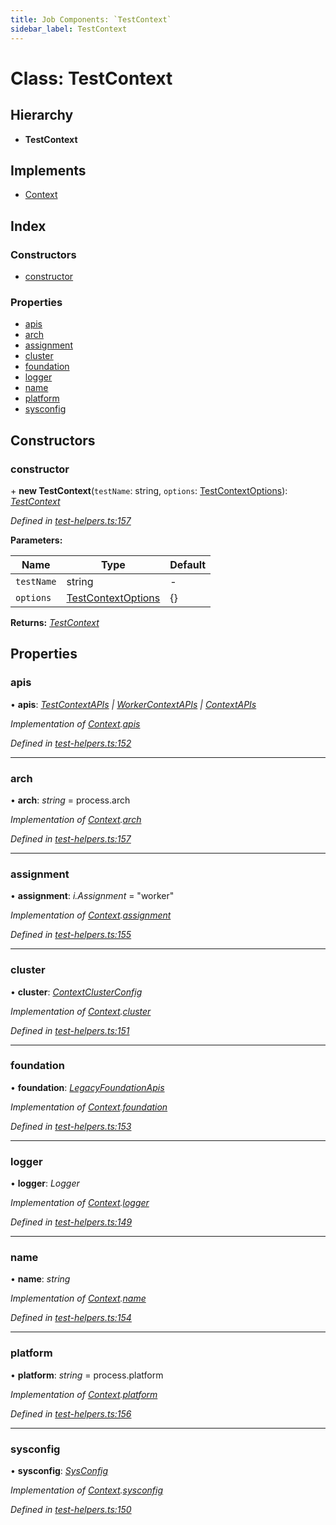 ```yaml
---
title: Job Components: `TestContext`
sidebar_label: TestContext
---
```


# Class: TestContext

## Hierarchy

* **TestContext**

## Implements

* [Context](../interfaces/context.md)

## Index

### Constructors

* [constructor](testcontext.md#constructor)

### Properties

* [apis](testcontext.md#apis)
* [arch](testcontext.md#arch)
* [assignment](testcontext.md#assignment)
* [cluster](testcontext.md#cluster)
* [foundation](testcontext.md#foundation)
* [logger](testcontext.md#logger)
* [name](testcontext.md#name)
* [platform](testcontext.md#platform)
* [sysconfig](testcontext.md#sysconfig)

## Constructors

###  constructor

\+ **new TestContext**(`testName`: string, `options`: [TestContextOptions](../interfaces/testcontextoptions.md)): *[TestContext](testcontext.md)*

*Defined in [test-helpers.ts:157](https://github.com/terascope/teraslice/blob/0ae31df4/packages/job-components/src/test-helpers.ts#L157)*

**Parameters:**

Name | Type | Default |
------ | ------ | ------ |
`testName` | string | - |
`options` | [TestContextOptions](../interfaces/testcontextoptions.md) |  {} |

**Returns:** *[TestContext](testcontext.md)*

## Properties

###  apis

• **apis**: *[TestContextAPIs](../interfaces/testcontextapis.md) | [WorkerContextAPIs](../interfaces/workercontextapis.md) | [ContextAPIs](../interfaces/contextapis.md)*

*Implementation of [Context](../interfaces/context.md).[apis](../interfaces/context.md#apis)*

*Defined in [test-helpers.ts:152](https://github.com/terascope/teraslice/blob/0ae31df4/packages/job-components/src/test-helpers.ts#L152)*

___

###  arch

• **arch**: *string* =  process.arch

*Implementation of [Context](../interfaces/context.md).[arch](../interfaces/context.md#arch)*

*Defined in [test-helpers.ts:157](https://github.com/terascope/teraslice/blob/0ae31df4/packages/job-components/src/test-helpers.ts#L157)*

___

###  assignment

• **assignment**: *i.Assignment* = "worker"

*Implementation of [Context](../interfaces/context.md).[assignment](../interfaces/context.md#assignment)*

*Defined in [test-helpers.ts:155](https://github.com/terascope/teraslice/blob/0ae31df4/packages/job-components/src/test-helpers.ts#L155)*

___

###  cluster

• **cluster**: *[ContextClusterConfig](../interfaces/contextclusterconfig.md)*

*Implementation of [Context](../interfaces/context.md).[cluster](../interfaces/context.md#cluster)*

*Defined in [test-helpers.ts:151](https://github.com/terascope/teraslice/blob/0ae31df4/packages/job-components/src/test-helpers.ts#L151)*

___

###  foundation

• **foundation**: *[LegacyFoundationApis](../interfaces/legacyfoundationapis.md)*

*Implementation of [Context](../interfaces/context.md).[foundation](../interfaces/context.md#foundation)*

*Defined in [test-helpers.ts:153](https://github.com/terascope/teraslice/blob/0ae31df4/packages/job-components/src/test-helpers.ts#L153)*

___

###  logger

• **logger**: *Logger*

*Implementation of [Context](../interfaces/context.md).[logger](../interfaces/context.md#logger)*

*Defined in [test-helpers.ts:149](https://github.com/terascope/teraslice/blob/0ae31df4/packages/job-components/src/test-helpers.ts#L149)*

___

###  name

• **name**: *string*

*Implementation of [Context](../interfaces/context.md).[name](../interfaces/context.md#name)*

*Defined in [test-helpers.ts:154](https://github.com/terascope/teraslice/blob/0ae31df4/packages/job-components/src/test-helpers.ts#L154)*

___

###  platform

• **platform**: *string* =  process.platform

*Implementation of [Context](../interfaces/context.md).[platform](../interfaces/context.md#platform)*

*Defined in [test-helpers.ts:156](https://github.com/terascope/teraslice/blob/0ae31df4/packages/job-components/src/test-helpers.ts#L156)*

___

###  sysconfig

• **sysconfig**: *[SysConfig](../interfaces/sysconfig.md)*

*Implementation of [Context](../interfaces/context.md).[sysconfig](../interfaces/context.md#sysconfig)*

*Defined in [test-helpers.ts:150](https://github.com/terascope/teraslice/blob/0ae31df4/packages/job-components/src/test-helpers.ts#L150)*
